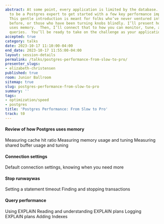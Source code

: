 ```yaml
---
abstract: At some point, every application is limited by the database. You don’t have
  to be a Postgres expert to get started with a few key performance improvements.
  This gentle introduction is meant for folks who’ve never ventured into their database
  before, or those who have been turning knobs blindly. I’ll present how Postgres
  uses memory.  Then, I’ll connect that to how you can monitor, tune, and optimize
  queries.  You’ll be ready to take on the challenge as your application grows.
accepted: true
category: talks
date: 2023-10-17 11:10:00-04:00
end_date: 2023-10-17 11:55:00-04:00
layout: session-details
permalink: /talks/postgres-performance-from-slow-to-pro/
presenter_slugs:
- elizabeth-christensen
published: true
room: Junior Ballroom
sitemap: true
slug: postgres-performance-from-slow-to-pro
summary: ''
tags:
- optimization/speed
- postgres
title: 'Postgres Performance: From Slow to Pro'
track: t0
---
```


#### Review of how Postgres uses memory
Measuring cache hit ratio
Measuring memory usage and tuning
Measuring shared buffer usage and tuning

#### Connection settings
Default connection settings, knowing when you need more

#### Stop runwaywas
Setting a statement timeout
Finding and stopping transactions

#### Query performance
Using EXPLAIN
Reading and understanding EXPLAIN plans
Logging EXPLAIN plans 
Adding Indexes